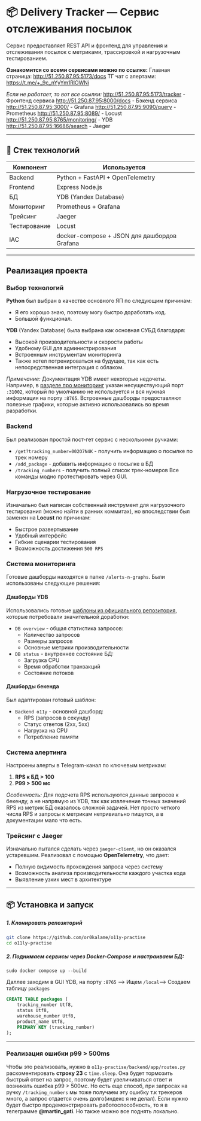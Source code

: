 # 📦 Delivery Tracker — Сервис отслеживания посылок

Сервис предоставляет REST API и фронтенд для управления и отслеживания посылок с метриками, трассировкой и нагрузочным тестированием. 

**Ознакомится со всеми сервисами можно по ссылке:**
Главная страница: http://51.250.87.95:5173/docs
ТГ чат с алертами: https://t.me/+_9c_nYyYm1RlOWNi

*Если не работает, то вот все ссылки:*
http://51.250.87.95:5173/tracker - Фронтенд сервиса
http://51.250.87.95:8000/docs - Бэкенд сервиса 
http://51.250.87.95:3000/ - Grafana
http://51.250.87.95:9090/query - Prometheus
http://51.250.87.95:8089/ - Locust
http://51.250.87.95:8765/monitoring/ - YDB
http://51.250.87.95:16686/search - Jaeger

----
## 🧱 Стек технологий

| Компонент    | Используется                     |
| ------------ | -------------------------------- |
| Backend      | Python + FastAPI + OpenTelemetry |
| Frontend     | Express Node.js                  |
| БД           | YDB (Yandex Database)            |
| Мониторинг   | Prometheus + Grafana             |
| Трейсинг     | Jaeger                           |
| Тестирование | Locust                           |
| IAC          | docker-compose + JSON для дашбордов Grafana |

-----
## Реализация проекта

### Выбор технологий

**Python** был выбран в качестве основного ЯП по следующим причинам:
- Я его хорошо знаю, поэтому могу быстро доработать код.
- Большой функционал.

**YDB** (Yandex Database) была выбрана как основная СУБД благодаря:
- Высокой производительности и скорости работы
- Удобному GUI для администрирования
- Встроенным инструментам мониторинга
- Также хотел потренироваться на будущее, так как есть непосредственная интеграция с облаком. 

*Примечание:* Документация YDB имеет некоторые недочеты. Например, в [разделе про мониторинг](https://ydb.tech/docs/ru/devops/observability/monitoring) указан несуществующий порт `:31002`, который по умолчанию не используется и вся нужная информация на порту `:8765`. Встроенные дашборды предоставляют полезные графики, которые активно использовались во время разработки.
### Backend
Был реализован простой пост-гет сервис с несколькими ручками:
- `/get?tracking_number=002O7N4K` - получить информацию о посылке по трек номеру
- `/add_package` - добавить информацию о посылке в БД
- `/tracking_numbers` - получить полный список трек-номеров
Все команды модно протестировать через GUI.
### Нагрузочное тестирование
Изначально был написан собственный инструмент для нагрузочного тестирования (можно найти в ранних коммитах), но впоследствии был заменен на **Locust** по причинам:
- Быстрое развертывание
- Удобный интерфейс
- Гибкие сценарии тестирования
- Возможность достижения `500 RPS`

### Система мониторинга
Готовые дашборды находятся в папке `/alerts-n-graphs`. Были использованы следующие решения:
#### Дашборды YDB
Использовались готовые [шаблоны из официального репозитория](https://github.com/ydb-platform/ydb/tree/main/ydb/deploy/grafana_dashboards/), которые потребовали значительной доработки:
- `DB overview` - общая статистика запросов:
  - Количество запросов
  - Размеры запросов
  - Основные метрики производительности
- `DB status` - внутреннее состояние БД:
  - Загрузка CPU
  - Время обработки транзакций
  - Состояние потоков

#### Дашборды бекенда
Был адаптирован готовый шаблон:
- `Backend o11y` - основной дашборд:
  - RPS (запросов в секунду)
  - Статус ответов (2xx, 5xx)
  - Нагрузка на CPU
  - Потребление памяти

### Система алертинга

Настроены алерты в Telegram-канал по ключевым метрикам:
1. **RPS к БД > 100**
2. **P99 > 500 мс**

*Особенность:* Для подсчета RPS используются данные запросов к бекенду, а не напрямую из YDB, так как извлечение точных значений RPS из метрик БД оказалось сложной задачей. Нет просто четкого числа RPS и запросы к метрикам нетривиально пишутся, а в документации мало что есть.

### Трейсинг с Jaeger
Изначально пытался сделать через `jaeger-client`, но он оказался устаревшим. 
Реализовал с помощью **OpenTelemetry**, что дает:
- Полную видимость прохождения запроса через систему
- Возможность анализа производительности каждого участка кода
- Выявление узких мест в архитектуре

---

## 📦 Установка и запуск

##### 1. Клонировать репозиторий

```bash
git clone https://github.com/or0kalame/o11y-practise
cd o11ly-practise 
```

##### 2. Поднимаем сервисы через Docker-Compose и настраиваем БД:
```shell
sudo docker compose up --build
```

Даллее заходим в GUI YDB, на порту `:8765` --> Ищем `/local`--> Создаем таблицу `packages` 
```SQL
CREATE TABLE packages (
    tracking_number Utf8,
    status Utf8,
    warehouse_number Utf8,
    product_name Utf8,
    PRIMARY KEY (tracking_number)
);
```

-------------------------
### Реализация ошибки **p99 > 500ms**
Чтобы это реализовать, нужно в `o11y-practise/backend/app/routes.py` раскоментировать **строку 23** с `time.sleep`. Она будет тормозить быстрый ответ на запрос, поэтому будет увеличиваться ответ и возникать ошибка p99 > 500мс. Но есть еще способ, при запросах на ручку `/tracking_numbers` мы тоже получаем эту ошибку т.к трекеров много, а запрос отдается очень долго(индекс я не делал). Если нужно будет быстро продемонстрировать работоспособность, то я в телеграмме **@martin_gati**. Но также можно все поднять локально. 
